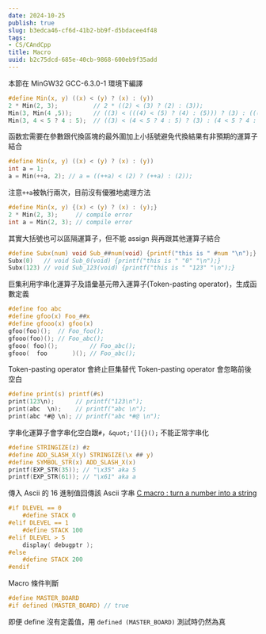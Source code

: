 ```yaml
---
date: 2024-10-25
publish: true
slug: b3edca46-cf6d-41b2-bb9f-d5bdacee4f48
tags:
- CS/CAndCpp
title: Macro
uuid: b2c75dcd-685e-40cb-9868-600eb9f35add
---
```

本節在 MinGW32 GCC-6.3.0-1 環境下編譯

```c
#define Min(x, y) ((x) < (y) ? (x) : (y))
2 * Min(2, 3);          // 2 * ((2) < (3) ? (2) : (3));
Min(3, Min(4 ,5));      // ((3) < (((4) < (5) ? (4) : (5))) ? (3) : (((4) < (5) ? (4) : (5))));
Min(3, 4 < 5 ? 4 : 5);  // ((3) < (4 < 5 ? 4 : 5) ? (3) : (4 < 5 ? 4 : 5))
```

函数宏需要在參數跟代換區塊的最外圍加上小括號避免代換結果有非預期的運算子結合

```c
#define Min(x, y) ((x) < (y) ? (x) : (y))
int a = 1;
a = Min(++a, 2); // a = ((++a) < (2) ? (++a) : (2));
```

注意`++a`被執行兩次，目前沒有優雅地處理方法

```c
#define Min(x, y) {(x) < (y) ? (x) : (y);}
2 * Min(2, 3);     // compile error
int a = Min(2, 3); // compile error
```

其實大括號也可以區隔運算子，但不能 assign 與再跟其他運算子結合

```c
#define Subx(num) void Sub_##num(void) {printf("this is " #num "\n");}
Subx(0)   // void Sub_0(void) {printf("this is " "0" "\n");}
Subx(123) // void Sub_123(void) {printf("this is " "123" "\n");}
```

巨集利用字串化運算子及語彙基元帶入運算子(Token-pasting operator)，生成函數定義

```c
#define foo abc
#define gfoo(x) Foo_##x
#define gfooo(x) gfoo(x)
gfoo(foo)();  // Foo_foo();
gfooo(foo)(); // Foo_abc();
gfooo( foo)();         // Foo_abc();
gfooo(  foo       )(); // Foo_abc();
```

Token-pasting operator 會終止巨集替代
Token-pasting operator 會忽略前後空白

```c
#define print(s) printf(#s)
print(123\n);      // printf("123\n");
print(abc  \n);    // printf("abc \n");
print(abc *#@ \n); // printf("abc *#@ \n");
```

字串化運算子會字串化空白跟`#`，`&quot;'[]{}();` 不能正常字串化

```c
#define STRINGIZE(z) #z
#define ADD_SLASH_X(y) STRINGIZE(\x ## y)
#define SYMBOL_STR(x) ADD_SLASH_X(x)
printf(EXP_STR(35)); // "\x35" aka 5
printf(EXP_STR(61)); // "\x61" aka a
```

傳入 Ascii 的 16 進制值回傳該 Ascii 字串
[C macro : turn a number into a string](https://stackoverflow.com/questions/1595544/c-macro-turn-a-number-into-a-string)

```c
#if DLEVEL == 0
    #define STACK 0
#elif DLEVEL == 1
    #define STACK 100
#elif DLEVEL > 5
    display( debugptr );
#else
    #define STACK 200
#endif
```

Macro 條件判斷

```c
#define MASTER_BOARD
#if defined (MASTER_BOARD) // true
```

即便 define 沒有定義值，用 `defined (MASTER_BOARD)` 測試時仍然為真
